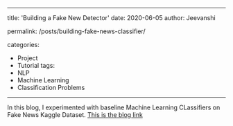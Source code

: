 
---
title: 'Building a Fake New Detector'
date: 2020-06-05
author: Jeevanshi

permalink: /posts/building-fake-news-classifier/ 

categories:
  - Project
  - Tutorial
tags:
  - NLP
  - Machine Learning
  - Classification Problems
---


In this blog, I experimented with baseline Machine Learning CLassifiers on Fake News Kaggle Dataset. 
[This is the blog link](https://medium.com/swlh/build-your-own-fake-news-classifier-7918f05c2ec7)
